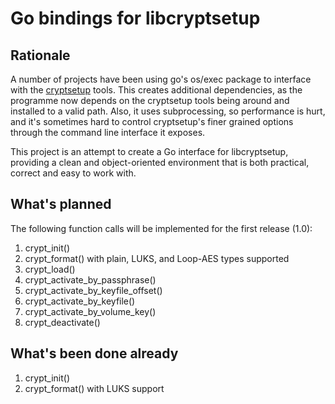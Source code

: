 # Go bindings for libcryptsetup

## Rationale
A number of projects have been using go's os/exec package  to interface with the [cryptsetup](https://gitlab.com/cryptsetup/cryptsetup "cryptsetup upstream repository") tools.
This creates additional dependencies, as the programme now depends on the cryptsetup tools being around and installed to a valid path.
Also, it uses subprocessing, so performance is hurt, and it's sometimes hard to control cryptsetup's finer grained options through the command line interface it exposes.

This project is an attempt to create a Go interface for libcryptsetup, providing a clean and object-oriented environment that is both practical, correct and easy to work with.


## What's planned
The following function calls will be implemented for the first release (1.0):

 1. crypt_init()
 2. crypt_format() with plain, LUKS, and Loop-AES types supported
 3. crypt_load()
 4. crypt_activate_by_passphrase()
 5. crypt_activate_by_keyfile_offset()
 6. crypt_activate_by_keyfile()
 7. crypt_activate_by_volume_key()
 8. crypt_deactivate()


## What's been done already

 1. crypt_init()
 2. crypt_format() with LUKS support